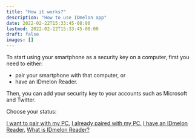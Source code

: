 ```yaml
---
title: "How it works?"
description: "How to use IDmelon app"
date: 2022-02-22T15:33:45-08:00
lastmod: 2022-02-22T15:33:45-08:00
draft: false
images: []
---
```


To start using your smartphone as a security key on a computer, first you need to either:

- pair your smartphone with that computer, or
- have an IDmelon Reader.

Then, you can add your security key to your accounts such as Microsoft and Twitter.

Choose your status:

<a role="button" class="btn btn-primary btn-lg d-block mb-3" href="http://docs.idmelon.com/pages/pairing/step1">I want to pair with my PC.</a>
<a role="button" class="btn btn-primary btn-lg d-block mb-3" href="http://docs.idmelon.com/pages/setupasecuritykey">I already paired with my PC.</a>
<a role="button" class="btn btn-primary btn-lg d-block mb-3" href="http://docs.idmelon.com/pages/want-reader">I have an IDmelon Reader.</a>
<a role="button" class="btn btn-primary btn-lg d-block mb-3" href="http://docs.idmelon.com/pages/reader/index.html">What is IDmelon Reader?</a>

<style>@media (max-width: 480px) {.navbar, .footer { display: none; }}
h1{
    color : #4395ec;
}
</style>
